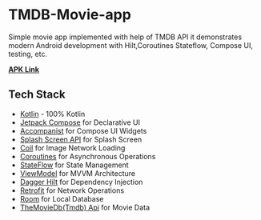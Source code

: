 # TMDB-Movie-app
Simple movie app implemented with help of TMDB API it demonstrates modern Android development with Hilt,Coroutines Stateflow, Compose UI, testing, etc.

__[APK Link](https://github.com/riteshpandey5102/TMDB-Movie-app/blob/main/app-debug.apk)__

## Tech Stack
- [Kotlin](https://kotlinlang.org/) - 100% Kotlin
- [Jetpack Compose](https://developer.android.com/jetpack/compose) for Declarative UI
- [Accompanist](https://github.com/google/accompanist) for Compose UI Widgets
- [Splash Screen API](https://developer.android.com/develop/ui/views/launch/splash-screen) for
  Splash Screen
- [Coil](https://github.com/coil-kt/coil) for Image Network Loading
- [Coroutines](https://github.com/Kotlin/kotlinx.coroutines) for Asynchronous Operations
- [StateFlow](https://kotlin.github.io/kotlinx.coroutines/kotlinx-coroutines-core/kotlinx.coroutines.flow/-state-flow/)
  for State Management
- [ViewModel](https://developer.android.com/topic/libraries/architecture/viewmodel) for MVVM
  Architecture
- [Dagger Hilt](https://developer.android.com/training/dependency-injection/hilt-android) for
  Dependency Injection
- [Retrofit](https://square.github.io/retrofit/) for Network Operations
- [Room](https://developer.android.com/training/data-storage/room) for Local Database
- [TheMovieDb(Tmdb) Api](https://developers.themoviedb.org/3) for Movie Data
